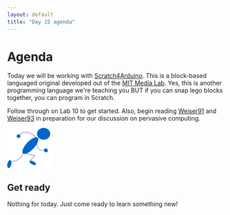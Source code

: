 ```yaml
---
layout: default
title: "Day 15 agenda"
---
```


# Agenda
Today we will be working with [Scratch4Arduino](http://s4a.cat). This is a block-based languaged original developed out of the [MIT Media Lab](https://www.media.mit.edu/). Yes, this is another programming language we're teaching you BUT if you can snap lego blocks together, you can program in Scratch.

Follow through on Lab 10 to get started. Also, begin reading [Weiser91](http://www.lri.fr/~mbl/Stanford/CS477/papers/Weiser-SciAm.pdf) and [Weiser93](http://www.cs.princeton.edu/courses/archive/spring99/cs598c/papers/p75-weiser.pdf) in preparation for our discussion on pervasive computing.

<img class="parimg" alt="Get ready" src="img/getready.png">




## Get ready

Nothing for today. Just come ready to learn something new!

<div style="clear: both;"></div>
